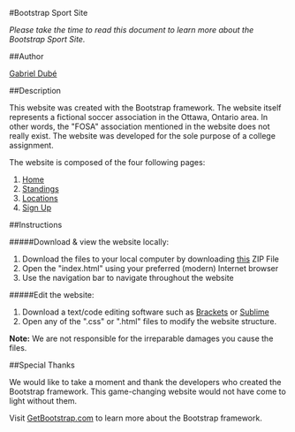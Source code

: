#Bootstrap Sport Site

*Please take the time to read this document to learn more about the Bootstrap Sport Site.*

##Author

[Gabriel Dubé](mailto:mr.gdube@gmail.com "Contact Author")


##Description

This website was created with the Bootstrap framework. The website itself represents a fictional soccer association in
the Ottawa, Ontario area. In other words, the "FOSA" association mentioned in the website does not really exist. The
website was developed for the sole purpose of a college assignment.

The website is composed of the four following pages:

1. [Home](http://dube0141.github.io/bootstrap-sports-site/ "Visit the Home page")
2. [Standings](http://dube0141.github.io/bootstrap-sports-site/standings.html "Visit the Standings page")
3. [Locations](http://dube0141.github.io/bootstrap-sports-site/locations.html "Visit the Locations page")
4. [Sign Up](http://dube0141.github.io/bootstrap-sports-site/sign-up.html "Visit the Sign Up page")

##Instructions

#####Download & view the website locally:

1. Download the files to your local computer by downloading [this](https://github.com/dube0141/bootstrap-sports-site/archive/gh-pages.zip "gh-pages.zip") ZIP File
2. Open the "index.html" using your preferred (modern) Internet browser
3. Use the navigation bar to navigate throughout the website

#####Edit the website:

1. Download a text/code editing software such as [Brackets](http://brackets.io/ "Brackets.io") or [Sublime](http://www.sublimetext.com/ "submiletext.com")
2. Open any of the ".css" or ".html" files to modify the website structure.

**Note:** We are not responsible for the irreparable damages you cause the files.

##Special Thanks

We would like to take a moment and thank the developers who created the Bootstrap framework. This game-changing website would
not have come to light without them.

Visit [GetBootstrap.com](http://getbootstrap.com/ "Visit the official Bootstrap Website") to learn more about the Bootstrap framework.
